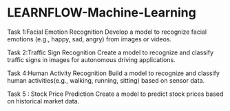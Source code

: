 # LEARNFLOW-Machine-Learning
Task 1:Facial Emotion Recognition
Develop a model to recognize facial emotions (e.g., happy, sad, angry) from images or videos.

Task 2:Traffic Sign Recognition
Create a model to recognize and classify traffic signs in images for autonomous driving applications.

Task 4:Human Activity Recognition
Build a model to recognize and classify human activities(e.g., walking, running, sitting) based on sensor data.

Task 5 : Stock Price Prediction
Create a model to predict stock prices based on historical market data.
